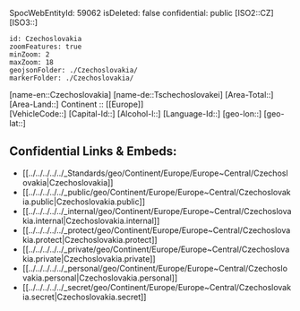 ﻿---
tags:
- geo/Country
type: Country
---

SpocWebEntityId: 59062
isDeleted: false
confidential: public
[ISO2::CZ] 
[ISO3::] 
```leaflet
id: Czechoslovakia
zoomFeatures: true 
minZoom: 2 
maxZoom: 18
geojsonFolder: ./Czechoslovakia/
markerFolder: ./Czechoslovakia/
```

[name-en::Czechoslovakia] 
[name-de::Tschechoslovakei] 
[Area-Total::] 
[Area-Land::] 
Continent :: [[Europe]]  
[VehicleCode::] 
[Capital-Id::] 
[Alcohol-l::] 
[Language-Id::] 
[geo-lon::] 
[geo-lat::] 



## Confidential Links & Embeds: 
- [[../../../../../_Standards/geo/Continent/Europe/Europe~Central/Czechoslovakia|Czechoslovakia]] 
- [[../../../../../_public/geo/Continent/Europe/Europe~Central/Czechoslovakia.public|Czechoslovakia.public]] 
- [[../../../../../_internal/geo/Continent/Europe/Europe~Central/Czechoslovakia.internal|Czechoslovakia.internal]] 
- [[../../../../../_protect/geo/Continent/Europe/Europe~Central/Czechoslovakia.protect|Czechoslovakia.protect]] 
- [[../../../../../_private/geo/Continent/Europe/Europe~Central/Czechoslovakia.private|Czechoslovakia.private]] 
- [[../../../../../_personal/geo/Continent/Europe/Europe~Central/Czechoslovakia.personal|Czechoslovakia.personal]] 
- [[../../../../../_secret/geo/Continent/Europe/Europe~Central/Czechoslovakia.secret|Czechoslovakia.secret]] 

